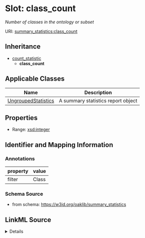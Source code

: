 # Slot: class_count
_Number of classes in the ontology or subset_


URI: [summary_statistics:class_count](https://w3id.org/oaklib/summary_statistics.class_count)




## Inheritance

* [count_statistic](count_statistic.md)
    * **class_count**





## Applicable Classes

| Name | Description |
| --- | --- |
[UngroupedStatistics](UngroupedStatistics.md) | A summary statistics report object






## Properties

* Range: [xsd:integer](http://www.w3.org/2001/XMLSchema#integer)







## Identifier and Mapping Information





### Annotations

| property | value |
| --- | --- |
| filter | Class |



### Schema Source


* from schema: https://w3id.org/oaklib/summary_statistics




## LinkML Source

<details>
```yaml
name: class_count
annotations:
  filter:
    tag: filter
    value: Class
description: Number of classes in the ontology or subset
from_schema: https://w3id.org/oaklib/summary_statistics
rank: 1000
is_a: count_statistic
alias: class_count
owner: UngroupedStatistics
domain_of:
- UngroupedStatistics
slot_group: class_statistic_group
range: integer

```
</details>